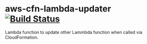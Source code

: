 # aws-cfn-lambda-updater [![Build Status](https://travis-ci.org/tmclaugh/aws-cfn-lambda-updater.svg?branch=master)](https://travis-ci.org/tmclaugh/aws-cfn-lambda-updater)
Lambda function to update other Lammbda function when called via CloudFormation.
